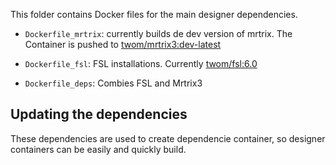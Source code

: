 This folder contains Docker files for the main designer dependencies.

- `Dockerfile_mrtrix`: currently builds de dev version of mrtrix. 
   The Container is pushed to [twom/mrtrix3:dev-latest](https://hub.docker.com/r/twom/mrtrix3/tags)

- `Dockerfile_fsl`: FSL installations. Currently [twom/fsl:6.0](https://hub.docker.com/r/twom/fsl/tags) 

- `Dockerfile_deps`: Combies FSL and Mrtrix3


## Updating the dependencies
These dependencies are used to create dependencie container, so designer containers can be easily and quickly build.


